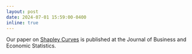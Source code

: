 ```yaml
---
layout: post
date: 2024-07-01 15:59:00-0400
inline: true
---
```

Our paper on [Shapley Curves](https://www.tandfonline.com/doi/full/10.1080/07350015.2024.2365781) is published at the Journal of Business and Economic Statistics.













<!-- ---
layout: post
date: 2023-08-01 15:59:00-0400
inline: true
---
Started a position as a research associate in the Mathematics Department at HU Berlin, under the supervision of Prof. Markus Reiß.

 -->


